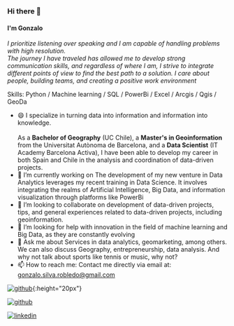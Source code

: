 ### Hi there 👋
#### I'm Gonzalo<br>

*I prioritize listening over speaking and I am capable of handling problems with high resolution.<br> The journey I have traveled has allowed me to develop strong communication skills, and regardless of where I am, I strive to integrate different points of view to find the best path to a solution. I care about people, building teams, and creating a positive work environment*

Skills: Python / Machine learning / SQL / PowerBi / Excel / Arcgis / Qgis / GeoDa

- 😄  I specialize in turning data into information and information into knowledge. <br><br>As a **Bachelor of Geography** (UC Chile), a **Master's in Geoinformation** from the Universitat Autònoma de Barcelona, and a **Data Scientist** (IT Academy Barcelona Activa), I have been able to develop my career in both Spain and Chile in the analysis and coordination of data-driven projects.
- 🔭 I’m currently working on The development of my new venture in Data Analytics leverages my recent training in Data Science. It involves integrating the realms of Artificial Intelligence, Big Data, and information visualization through platforms like PowerBi 
- 👯 I’m looking to collaborate on development of data-driven projects, tips, and general experiences related to data-driven projects, including geoinformation. 
- 🤔 I’m looking for help with innovation in the field of machine learning and Big Data, as they are constantly evolving 
- 💬 Ask me about Services in data analytics, geomarketing, among others. We can also discuss Geography, entrepreneurship, data analysis. And why not talk about sports like tennis or music, why not?
- 📫 How to reach me: Contact me directly via email at:<br>gonzalo.silva.robledo@gmail.com

[![github](https://cdn.jsdelivr.net/npm/simple-icons@3.0.1/icons/github.svg)](https://github.com/Gonzasilva2022){:height="20px"}


[![github](https://cdn.jsdelivr.net/npm/simple-icons@3.0.1/icons/github.svg)](https://github.com/Gonzasilva2022)

[![linkedin](https://cdn.jsdelivr.net/npm/simple-icons@3.0.1/icons/linkedin.svg)](https://www.linkedin.com/in/gonzasilva/)
  




